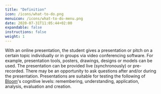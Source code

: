 ```yaml
---
title: "Definition"
icon: /icons/what-to-do.png
menuicon: /icons/what-to-do-menu.png
date: 2020-07-31T11:05:44+02:00
expandable: false
instructions: false
weight: 1
---
```


With an online presentation, the student gives a presentation or pitch on a certain topic individually or in groups via video conferencing software. For example, presentation tools, posters, drawings, designs or models can be used. The presentation can be provided live (synchronously) or pre-recorded. There may be an opportunity to ask questions after and/or during the presentation. Presentations are suitable for testing the following of [Bloom](https://www.utwente.nl/.uc/f84db0b51010284fa9c0174f5f903a6aaa8aeaf3a528a00/bloom-taxonomie-checklist.pdf)'s cognitive levels: remembering, understanding, application, analysis, evaluation and creation.